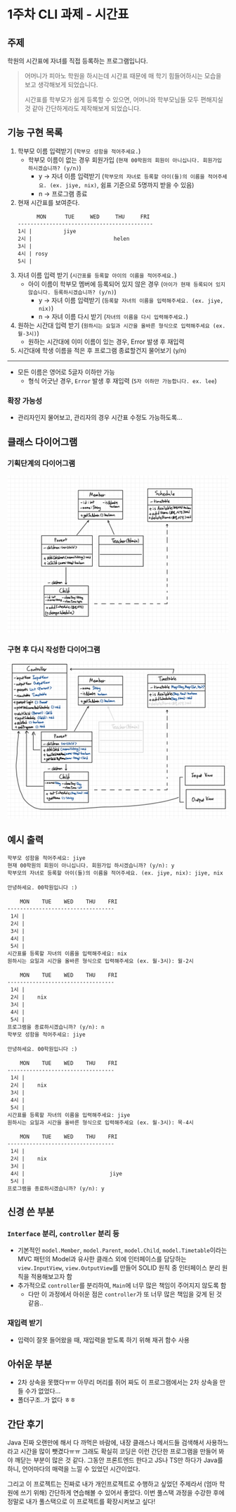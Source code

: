 # 1주차 CLI 과제 - 시간표

## 주제

학원의 시간표에 자녀를 직접 등록하는 프로그램입니다.

> 어머니가 피아노 학원을 하시는데 시간표 때문에 매 학기 힘들어하시는 모습을 보고 생각해보게 되었습니다.
> 
> 시간표를 학부모가 쉽게 등록할 수 있으면, 어머니와 학부모님들 모두 편해지실 것 같아 간단하게라도 제작해보게 되었습니다.

## 기능 구현 목록

1. 학부모 이름 입력받기 (`학부모 성함을 적어주세요.`)
    - 학부모 이름이 없는 경우 회원가입 (`현재 00학원의 회원이 아니십니다. 회원가입 하시겠습니까? (y/n)`)
        - y -> 자녀 이름 입력받기 (`학부모의 자녀로 등록할 아이(들)의 이름을 적어주세요. (ex. jiye, nix)`, 쉼표 기준으로 5명까지 받을 수 있음)
        - n -> 프로그램 종료
2. 현재 시간표를 보여준다.
      ```
            MON      TUE     WED     THU     FRI
      -------------------------------------------
      1시 |          jiye
      2시 |                          helen
      3시 | 
      4시 | rosy
      5시 | 
    
      ```
3. 자녀 이름 입력 받기 (`시간표를 등록할 아이의 이름을 적어주세요.`)
   - 아이 이름이 학부모 멤버에 등록되어 있지 않은 경우 (`아이가 현재 등록되어 있지 않습니다. 등록하시겠습니까? (y/n)`)
     - y -> 자녀 이름 입력받기 (`등록할 자녀의 이름을 입력해주세요. (ex. jiye, nix)`)
     - n -> 자녀 이름 다시 받기 (`자녀의 이름을 다시 입력해주세요.`)
4. 원하는 시간대 입력 받기 (`원하시는 요일과 시간을 올바른 형식으로 입력해주세요 (ex. 월-3시)`)
   - 원하는 시간대에 이미 이름이 있는 경우, Error 발생 후 재입력
5. 시간대에 학생 이름을 적은 후 프로그램 종료할건지 물어보기 (y/n)
---
- 모든 이름은 영어로 5글자 이하만 가능
  - 형식 어긋난 경우, `Error` 발생 후 재입력 (`5자 이하만 가능합니다. ex. lee`)

### 확장 가능성

- 관리자인지 물어보고, 관리자의 경우 시간표 수정도 가능하도록...

## 클래스 다이어그램
### 기획단계의 다이어그램
![classDiagram.jpg](image/classDiagram_draft.jpg)

### 구현 후 다시 작성한 다이어그램
![classDiagram.jpg](image/classDiagram.jpg)

## 예시 출력
```
학부모 성함을 적어주세요: jiye
현재 00학원의 회원이 아니십니다. 회원가입 하시겠습니까? (y/n): y
학부모의 자녀로 등록할 아이(들)의 이름을 적어주세요. (ex. jiye, nix): jiye, nix

안녕하세요. 00학원입니다 :)

    MON    TUE    WED    THU    FRI
----------------------------------
 1시 |                                        
 2시 |                                        
 3시 |                                        
 4시 |                                        
 5시 |                                        
시간표를 등록할 자녀의 이름을 입력해주세요: nix
원하시는 요일과 시간을 올바른 형식으로 입력해주세요 (ex. 월-3시): 월-2시

    MON    TUE    WED    THU    FRI
----------------------------------
 1시 |                                        
 2시 |    nix                                 
 3시 |                                        
 4시 |                                        
 5시 |                                        
프로그램을 종료하시겠습니까? (y/n): n
학부모 성함을 적어주세요: jiye

안녕하세요. 00학원입니다 :)

    MON    TUE    WED    THU    FRI
----------------------------------
 1시 |                                        
 2시 |    nix                                 
 3시 |                                        
 4시 |                                        
 5시 |                                        
시간표를 등록할 자녀의 이름을 입력해주세요: jiye
원하시는 요일과 시간을 올바른 형식으로 입력해주세요 (ex. 월-3시): 목-4시

    MON    TUE    WED    THU    FRI
----------------------------------
 1시 |                                        
 2시 |    nix                                 
 3시 |                                        
 4시 |                           jiye         
 5시 |                                        
프로그램을 종료하시겠습니까? (y/n): y
```

## 신경 쓴 부분
### `Interface` 분리, `controller` 분리 등
- 기본적인 `model.Member`, `model.Parent`, `model.Child`, `model.Timetable`이라는 MVC 패턴의 Model과 유사한 클래스 외에 
인터페이스를 담당하는 `view.InputView`, `view.OutputView`를 만들어 SOLID 원칙 중 인터페이스 분리 원칙을 적용해보고자 함
- 추가적으로 `controller`를 분리하여, `Main`에 너무 많은 책임이 주어지지 않도록 함
    - 다만 이 과정에서 아쉬운 점은 `controller`가 또 너무 많은 책임을 갖게 된 것 같음..

### 재입력 받기
- 입력이 잘못 들어왔을 때, 재입력을 받도록 하기 위해 재귀 함수 사용

## 아쉬운 부분
- 2차 상속을 못했다ㅠㅠ 아무리 머리를 쥐어 짜도 이 프로그램에서는 2차 상속을 만들 수가 없었다...
- 폴더구조..가 없다 ㅎㅎ

## 간단 후기
Java 진짜 오랜만에 해서 다 까먹은 바람에, 내장 클래스나 메서드들 검색해서 사용하느라고 시간을 많이 뺏겼다ㅠㅠ
그래도 확실히 코딩은 이런 간단한 프로그램을 만들어 봐야 깨닫는 부분이 많은 것 같다. 
그동안 프론트엔드 한다고 JS나 TS만 하다가 Java를 하니, 언어마다의 매력을 느낄 수 있었던 시간이었다.

그리고 이 프로젝트는 진짜로 내가 개인프로젝트로 수행하고 싶었던 주제라서 (엄마 학원에 쓰기 위해) 간단하게 연습해볼 수 있어서 좋았다.
이번 풀스택 과정을 수강한 후에 정말로 내가 풀스택으로 이 프로젝트를 확장시켜보고 싶다!